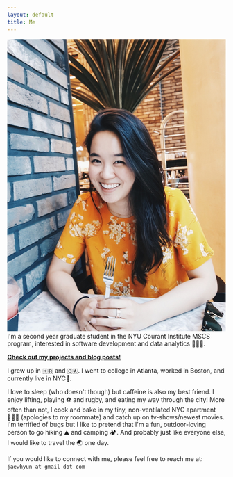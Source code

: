 ```yaml
---
layout: default
title: Me
---
```


<div class="round">
  <img src="/images/jae_profile.jpg"/>
</div>
I'm a second year graduate student in the NYU Courant Institute MSCS program, interested in software development and data analytics 👩🏻‍💻.

<a href="{{ site.baseurl }}/projectsandblogs">**Check out my projects and blog posts!**</a>

I grew up in 🇰🇷 and 🇨🇦. I went to college in Atlanta, worked in Boston, and currently live in NYC📍.


I love to sleep (who doesn't though) but caffeine is also my best friend. I enjoy lifting, playing ⚽ and rugby, and eating my way through the city!
More often than not, I cook and bake in my tiny, non-ventilated NYC apartment 👩🏻‍🍳 (apologies to my roommate) and catch up on tv-shows/newest movies.
I'm terrified of bugs but I like to pretend that I'm a fun, outdoor-loving person to go hiking ⛰️ and camping 🏕️.
And probably just like everyone else, I would like to travel the 🌏 one day.



If you would like to connect with me, please feel free to reach me at:<br>
`jaewhyun at gmail dot com`
